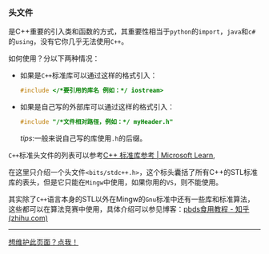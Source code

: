 ### 头文件

是C++重要的引入类和函数的方式，其重要性相当于`python`的`import`，`java`和`c#`的`using`，没有它你几乎无法使用`C++`。

如何使用？分以下两种情况：

- 如果是`C++`标准库可以通过这样的格式引入：

  ```cpp
  #include </*要引用的库名 例如：*/ iostream>
  ```

- 如果是自己写的外部库可以通过这样的格式引入：

  ```cpp
  #include "/*文件相对路径，例如：*/ myHeader.h"
  ```

  $tips:$一般来说自己写的库使用`.h`的后缀。

`C++`标准头文件的列表可以参考[C++ 标准库参考 | Microsoft Learn](https://learn.microsoft.com/zh-cn/cpp/standard-library/cpp-standard-library-reference?view=msvc-170),

在这里只介绍一个头文件`<bits/stdc++.h>`，这个标头囊括了所有C++的STL标准库的表头，但是它只能在`Mingw`中使用，如果你用的`VS`，则不能使用。

其实除了`C++`语言本身的STL以外在Mingw的`Gnu`标准中还有一些库和标准算法，这些都可以在算法竞赛中使用，具体介绍可以参见博客：[pbds食用教程 - 知乎 (zhihu.com)](https://zhuanlan.zhihu.com/p/554840097)

------

[想维护此页面？点我！](https://github.com/FBIWZH/cppsource/blob/main/basic/include.md)

